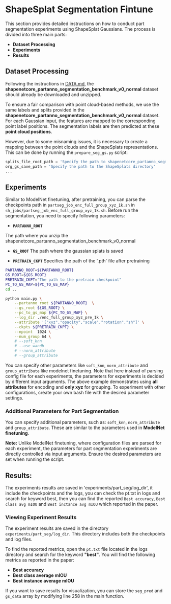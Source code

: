 # ShapeSplat Segmentation Fintune

This section provides detailed instructions on how to conduct part segmentation experiments using ShapeSplat Gaussians. The process is divided into three main parts:
- **Dataset Processing**  
- **Experiments**  
- **Results**  




## Dataset Processing
Following the instructions in [DATA.md](../DATA.md), the **shapenetcore_partanno_segmentation_benchmark_v0_normal** dataset should already be downloaded and unzipped.  

To ensure a fair comparison with point cloud-based methods, we use the same labels and splits provided in the **shapenetcore_partanno_segmentation_benchmark_v0_normal** dataset.  For each Gaussian input, the features are mapped to the corresponding point label positions. The segmentation labels are then predicted at these **point cloud positions**.

However, due to some misnaming issues, it is necessary to create a mapping between the point clouds and the ShapeSplats representations. This can be done by running the `prepare_seg_gs.py` script:  

```python
splits_file_root_path = 'Specify the path to shapenetcore_partanno_segmentation_benchmark_v0_normal/train_test_split/'
org_gs_save_path = 'Specify the path to the ShapeSplats directory'
...
```


## Experiments

Similar to ModelNet finetuning, after pretraining, you can parse the checkpoints path in `partseg_job_enc_full_group_xyz_1k.sh` in  `sh_jobs/partseg_job_enc_full_group_xyz_1k.sh`. Before run the segmentation, you need to specify following parameters:
- **`PARTANNO_ROOT`** 

The path where you unzip the shapenetcore_partanno_segmentation_benchmark_v0_normal

- **`GS_ROOT`** 
The path where the gaussian splats is saved

- **`PRETRAIN_CKPT`** 
Specifies the path of the '.pth' file after pretraining


```bash
PARTANNO_ROOT=${PARTANNO_ROOT}
GS_ROOT=${GS_ROOT}
PRETRAIN_CKPT="The path to the pretrain checkpoint"
PC_TO_GS_MAP=${PC_TO_GS_MAP}
cd ..

python main.py \
    --partanno_root ${PARTANNO_ROOT}  \
    --gs_root ${GS_ROOT} \
    --pc_to_gs_map ${PC_TO_GS_MAP} \
    --log_dir ./enc_full_group_xyz_pre_1k \
    --attribute '["xyz","opacity","scale","rotation","sh"]' \
    --ckpts ${PRETRAIN_CKPT} \
    --npoint  1024 \
    --num_group 64 \
    # --soft_knn
    # --use_wandb
    # --norm_attribute
    # --group_attribute

```
You can specify other parameters like `soft_knn`, `norm_attribute` and `group_attribute` like modelnet finetuning. Note that here instead of parsing config file for each experiments, the parameters for experiments is decided by different input arguments. The above example demonstrates using **all attributes** for encoding and **only xyz** for grouping. To experiment with other configurations, create your own bash file with the desired parameter settings.



### Additional Parameters for Part Segmentation

You can specify additional parameters, such as:   `soft_knn`, `norm_attribute` and `group_attribute`. These are similar to the parameters used in **ModelNet finetuning**.  

**Note:** Unlike ModelNet finetuning, where configuration files are parsed for each experiment, the parameters for part segmentation experiments are directly controlled via input arguments. Ensure the desired parameters are set when running the script.


## Results:
The experiments results are saved in 'experiments/part_seg/log_dir', it include the checkpoints and the logs, you can check the pt.txt in logs and search for keyword best, then you can find the reported `Best accuracy`, `Best class avg mIOU` and `Best inctance avg mIOU` which reported in the paper.

### Viewing Experiment Results

The experiment results are saved in the directory `experiments/part_seg/log_dir`. This directory includes both the checkpoints and log files.  

To find the reported metrics, open the `pt.txt` file located in the logs directory and search for the keyword **"best"**. You will find the following metrics as reported in the paper:  
- **Best accuracy**  
- **Best class average mIOU**  
- **Best instance average mIOU**  

If you want to save results for visualization, you can store the `seg_pred` and `gs_data` array by modifying line 258 in the main function.